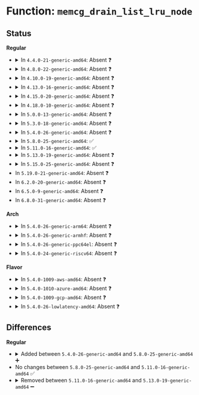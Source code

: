 # Function: <code>memcg_drain_list_lru_node</code>

## Status
<b>Regular</b>
<ul>
<li>
<details>
<summary>In <code>4.4.0-21-generic-amd64</code>: Absent ❓</summary>

```json
{
  "name": "memcg_drain_list_lru_node",
  "collision_type": "Unique Static",
  "inline_type": "Full",
  "funcs": [
    {
      "addr": 18446744071580654201,
      "name": "memcg_drain_list_lru_node",
      "external": false,
      "loc": "mm/list_lru.c:481",
      "file": "mm/list_lru.c",
      "inline": "not declared, inlined",
      "caller_inline": [
        "mm/list_lru.c:memcg_drain_all_list_lrus"
      ],
      "caller_func": []
    }
  ],
  "symbols": []
}
```
</details>
</li>
<li>
<details>
<summary>In <code>4.8.0-22-generic-amd64</code>: Absent ❓</summary>

```json
{
  "name": "memcg_drain_list_lru_node",
  "collision_type": "Unique Static",
  "inline_type": "Full",
  "funcs": [
    {
      "addr": 18446744071580761609,
      "name": "memcg_drain_list_lru_node",
      "external": false,
      "loc": "mm/list_lru.c:481",
      "file": "mm/list_lru.c",
      "inline": "not declared, inlined",
      "caller_inline": [
        "mm/list_lru.c:memcg_drain_all_list_lrus"
      ],
      "caller_func": []
    }
  ],
  "symbols": []
}
```
</details>
</li>
<li>
<details>
<summary>In <code>4.10.0-19-generic-amd64</code>: Absent ❓</summary>

```json
{
  "name": "memcg_drain_list_lru_node",
  "collision_type": "Unique Static",
  "inline_type": "Full",
  "funcs": [
    {
      "addr": 18446744071580826825,
      "name": "memcg_drain_list_lru_node",
      "external": false,
      "loc": "mm/list_lru.c:481",
      "file": "mm/list_lru.c",
      "inline": "not declared, inlined",
      "caller_inline": [
        "mm/list_lru.c:memcg_drain_all_list_lrus"
      ],
      "caller_func": []
    }
  ],
  "symbols": []
}
```
</details>
</li>
<li>
<details>
<summary>In <code>4.13.0-16-generic-amd64</code>: Absent ❓</summary>

```json
{
  "name": "memcg_drain_list_lru_node",
  "collision_type": "Unique Static",
  "inline_type": "Full",
  "funcs": [
    {
      "addr": 18446744071580869001,
      "name": "memcg_drain_list_lru_node",
      "external": false,
      "loc": "mm/list_lru.c:479",
      "file": "mm/list_lru.c",
      "inline": "not declared, inlined",
      "caller_inline": [
        "mm/list_lru.c:memcg_drain_all_list_lrus"
      ],
      "caller_func": []
    }
  ],
  "symbols": []
}
```
</details>
</li>
<li>
<details>
<summary>In <code>4.15.0-20-generic-amd64</code>: Absent ❓</summary>

```json
{
  "name": "memcg_drain_list_lru_node",
  "collision_type": "Unique Static",
  "inline_type": "Full",
  "funcs": [
    {
      "addr": 18446744071580960249,
      "name": "memcg_drain_list_lru_node",
      "external": false,
      "loc": "mm/list_lru.c:480",
      "file": "mm/list_lru.c",
      "inline": "not declared, inlined",
      "caller_inline": [
        "mm/list_lru.c:memcg_drain_all_list_lrus"
      ],
      "caller_func": []
    }
  ],
  "symbols": []
}
```
</details>
</li>
<li>
<details>
<summary>In <code>4.18.0-10-generic-amd64</code>: Absent ❓</summary>

```json
{
  "name": "memcg_drain_list_lru_node",
  "collision_type": "Unique Static",
  "inline_type": "Full",
  "funcs": [
    {
      "addr": 18446744071581094797,
      "name": "memcg_drain_list_lru_node",
      "external": false,
      "loc": "mm/list_lru.c:503",
      "file": "mm/list_lru.c",
      "inline": "not declared, inlined",
      "caller_inline": [
        "mm/list_lru.c:memcg_drain_all_list_lrus"
      ],
      "caller_func": []
    }
  ],
  "symbols": []
}
```
</details>
</li>
<li>
<details>
<summary>In <code>5.0.0-13-generic-amd64</code>: Absent ❓</summary>

```json
{
  "name": "memcg_drain_list_lru_node",
  "collision_type": "Unique Static",
  "inline_type": "Full",
  "funcs": [
    {
      "addr": 18446744071581172920,
      "name": "memcg_drain_list_lru_node",
      "external": false,
      "loc": "mm/list_lru.c:541",
      "file": "mm/list_lru.c",
      "inline": "not declared, inlined",
      "caller_inline": [
        "mm/list_lru.c:memcg_drain_all_list_lrus"
      ],
      "caller_func": []
    }
  ],
  "symbols": []
}
```
</details>
</li>
<li>
<details>
<summary>In <code>5.3.0-18-generic-amd64</code>: Absent ❓</summary>

```json
{
  "name": "memcg_drain_list_lru_node",
  "collision_type": "Unique Static",
  "inline_type": "Full",
  "funcs": [
    {
      "addr": 18446744071581244050,
      "name": "memcg_drain_list_lru_node",
      "external": false,
      "loc": "mm/list_lru.c:541",
      "file": "mm/list_lru.c",
      "inline": "not declared, inlined",
      "caller_inline": [
        "mm/list_lru.c:memcg_drain_all_list_lrus"
      ],
      "caller_func": []
    }
  ],
  "symbols": []
}
```
</details>
</li>
<li>
<details>
<summary>In <code>5.4.0-26-generic-amd64</code>: Absent ❓</summary>

```json
{
  "name": "memcg_drain_list_lru_node",
  "collision_type": "Unique Static",
  "inline_type": "Full",
  "funcs": [
    {
      "addr": 18446744071581302498,
      "name": "memcg_drain_list_lru_node",
      "external": false,
      "loc": "mm/list_lru.c:541",
      "file": "mm/list_lru.c",
      "inline": "not declared, inlined",
      "caller_inline": [
        "mm/list_lru.c:memcg_drain_all_list_lrus"
      ],
      "caller_func": []
    }
  ],
  "symbols": []
}
```
</details>
</li>
<li>
<details>
<summary>In <code>5.8.0-25-generic-amd64</code>: ✅</summary>

```c
void memcg_drain_list_lru_node(struct list_lru * lru, int nid, int src_idx, struct mem_cgroup * dst_memcg)
```

```json
{
  "name": "memcg_drain_list_lru_node",
  "collision_type": "Unique Static",
  "inline_type": "No",
  "funcs": [
    {
      "addr": 18446744071581490784,
      "name": "memcg_drain_list_lru_node",
      "external": false,
      "loc": "mm/list_lru.c:531",
      "file": "mm/list_lru.c",
      "inline": "seen, unknown",
      "caller_inline": [],
      "caller_func": [
        "mm/list_lru.c:memcg_drain_all_list_lrus"
      ]
    }
  ],
  "symbols": [
    {
      "addr": 18446744071581490784,
      "name": "memcg_drain_list_lru_node",
      "section": ".text",
      "bind": "STB_LOCAL",
      "size": 256
    }
  ]
}
```
</details>
</li>
<li>
<details>
<summary>In <code>5.11.0-16-generic-amd64</code>: ✅</summary>

```c
void memcg_drain_list_lru_node(struct list_lru * lru, int nid, int src_idx, struct mem_cgroup * dst_memcg)
```

```json
{
  "name": "memcg_drain_list_lru_node",
  "collision_type": "Unique Static",
  "inline_type": "No",
  "funcs": [
    {
      "addr": 18446744071581532448,
      "name": "memcg_drain_list_lru_node",
      "external": false,
      "loc": "mm/list_lru.c:531",
      "file": "mm/list_lru.c",
      "inline": "seen, unknown",
      "caller_inline": [],
      "caller_func": [
        "mm/list_lru.c:memcg_drain_all_list_lrus"
      ]
    }
  ],
  "symbols": [
    {
      "addr": 18446744071581532448,
      "name": "memcg_drain_list_lru_node",
      "section": ".text",
      "bind": "STB_LOCAL",
      "size": 233
    }
  ]
}
```
</details>
</li>
<li>
<details>
<summary>In <code>5.13.0-19-generic-amd64</code>: Absent ❓</summary>

```json
{
  "name": "memcg_drain_list_lru_node",
  "collision_type": "Unique Static",
  "inline_type": "Full",
  "funcs": [
    {
      "addr": 18446744071581556190,
      "name": "memcg_drain_list_lru_node",
      "external": false,
      "loc": "mm/list_lru.c:523",
      "file": "mm/list_lru.c",
      "inline": "not declared, inlined",
      "caller_inline": [
        "mm/list_lru.c:memcg_drain_all_list_lrus"
      ],
      "caller_func": []
    }
  ],
  "symbols": []
}
```
</details>
</li>
<li>
<details>
<summary>In <code>5.15.0-25-generic-amd64</code>: Absent ❓</summary>

```json
{
  "name": "memcg_drain_list_lru_node",
  "collision_type": "Unique Static",
  "inline_type": "Full",
  "funcs": [
    {
      "addr": 18446744071581820042,
      "name": "memcg_drain_list_lru_node",
      "external": false,
      "loc": "mm/list_lru.c:523",
      "file": "mm/list_lru.c",
      "inline": "not declared, inlined",
      "caller_inline": [
        "mm/list_lru.c:memcg_drain_all_list_lrus"
      ],
      "caller_func": []
    }
  ],
  "symbols": []
}
```
</details>
</li>
<li>
In <code>5.19.0-21-generic-amd64</code>: Absent ❓
</li>
<li>
In <code>6.2.0-20-generic-amd64</code>: Absent ❓
</li>
<li>
In <code>6.5.0-9-generic-amd64</code>: Absent ❓
</li>
<li>
In <code>6.8.0-31-generic-amd64</code>: Absent ❓
</li>
</ul>
<b>Arch</b>
<ul>
<li>
<details>
<summary>In <code>5.4.0-26-generic-arm64</code>: Absent ❓</summary>

```json
{
  "name": "memcg_drain_list_lru_node",
  "collision_type": "Unique Static",
  "inline_type": "Full",
  "funcs": [
    {
      "addr": 18446603336492710536,
      "name": "memcg_drain_list_lru_node",
      "external": false,
      "loc": "mm/list_lru.c:541",
      "file": "mm/list_lru.c",
      "inline": "not declared, inlined",
      "caller_inline": [
        "mm/list_lru.c:memcg_drain_all_list_lrus"
      ],
      "caller_func": []
    }
  ],
  "symbols": []
}
```
</details>
</li>
<li>
<details>
<summary>In <code>5.4.0-26-generic-armhf</code>: Absent ❓</summary>

```json
{
  "name": "memcg_drain_list_lru_node",
  "collision_type": "Unique Static",
  "inline_type": "Full",
  "funcs": [
    {
      "addr": 3226546936,
      "name": "memcg_drain_list_lru_node",
      "external": false,
      "loc": "mm/list_lru.c:541",
      "file": "mm/list_lru.c",
      "inline": "not declared, inlined",
      "caller_inline": [
        "mm/list_lru.c:memcg_drain_all_list_lrus"
      ],
      "caller_func": []
    }
  ],
  "symbols": []
}
```
</details>
</li>
<li>
<details>
<summary>In <code>5.4.0-26-generic-ppc64el</code>: Absent ❓</summary>

```json
{
  "name": "memcg_drain_list_lru_node",
  "collision_type": "Unique Static",
  "inline_type": "Full",
  "funcs": [
    {
      "addr": 13835058055286047456,
      "name": "memcg_drain_list_lru_node",
      "external": false,
      "loc": "mm/list_lru.c:541",
      "file": "mm/list_lru.c",
      "inline": "not declared, inlined",
      "caller_inline": [
        "mm/list_lru.c:memcg_drain_all_list_lrus"
      ],
      "caller_func": []
    }
  ],
  "symbols": []
}
```
</details>
</li>
<li>
<details>
<summary>In <code>5.4.0-24-generic-riscv64</code>: Absent ❓</summary>

```json
{
  "name": "memcg_drain_list_lru_node",
  "collision_type": "Unique Static",
  "inline_type": "Full",
  "funcs": [
    {
      "addr": 18446743936272709082,
      "name": "memcg_drain_list_lru_node",
      "external": false,
      "loc": "mm/list_lru.c:541",
      "file": "mm/list_lru.c",
      "inline": "not declared, inlined",
      "caller_inline": [
        "mm/list_lru.c:memcg_drain_all_list_lrus"
      ],
      "caller_func": []
    }
  ],
  "symbols": []
}
```
</details>
</li>
</ul>
<b>Flavor</b>
<ul>
<li>
<details>
<summary>In <code>5.4.0-1009-aws-amd64</code>: Absent ❓</summary>

```json
{
  "name": "memcg_drain_list_lru_node",
  "collision_type": "Unique Static",
  "inline_type": "Full",
  "funcs": [
    {
      "addr": 18446744071581271346,
      "name": "memcg_drain_list_lru_node",
      "external": false,
      "loc": "mm/list_lru.c:541",
      "file": "mm/list_lru.c",
      "inline": "not declared, inlined",
      "caller_inline": [
        "mm/list_lru.c:memcg_drain_all_list_lrus"
      ],
      "caller_func": []
    }
  ],
  "symbols": []
}
```
</details>
</li>
<li>
<details>
<summary>In <code>5.4.0-1010-azure-amd64</code>: Absent ❓</summary>

```json
{
  "name": "memcg_drain_list_lru_node",
  "collision_type": "Unique Static",
  "inline_type": "Full",
  "funcs": [
    {
      "addr": 18446744071581217980,
      "name": "memcg_drain_list_lru_node",
      "external": false,
      "loc": "mm/list_lru.c:541",
      "file": "mm/list_lru.c",
      "inline": "not declared, inlined",
      "caller_inline": [
        "mm/list_lru.c:memcg_drain_all_list_lrus"
      ],
      "caller_func": []
    }
  ],
  "symbols": []
}
```
</details>
</li>
<li>
<details>
<summary>In <code>5.4.0-1009-gcp-amd64</code>: Absent ❓</summary>

```json
{
  "name": "memcg_drain_list_lru_node",
  "collision_type": "Unique Static",
  "inline_type": "Full",
  "funcs": [
    {
      "addr": 18446744071581262546,
      "name": "memcg_drain_list_lru_node",
      "external": false,
      "loc": "mm/list_lru.c:541",
      "file": "mm/list_lru.c",
      "inline": "not declared, inlined",
      "caller_inline": [
        "mm/list_lru.c:memcg_drain_all_list_lrus"
      ],
      "caller_func": []
    }
  ],
  "symbols": []
}
```
</details>
</li>
<li>
<details>
<summary>In <code>5.4.0-26-lowlatency-amd64</code>: Absent ❓</summary>

```json
{
  "name": "memcg_drain_list_lru_node",
  "collision_type": "Unique Static",
  "inline_type": "Full",
  "funcs": [
    {
      "addr": 18446744071581326405,
      "name": "memcg_drain_list_lru_node",
      "external": false,
      "loc": "mm/list_lru.c:541",
      "file": "mm/list_lru.c",
      "inline": "not declared, inlined",
      "caller_inline": [
        "mm/list_lru.c:memcg_drain_all_list_lrus"
      ],
      "caller_func": []
    }
  ],
  "symbols": []
}
```
</details>
</li>
</ul>

## Differences
<b>Regular</b>
<ul>
<li>
<details>
<summary>Added between <code>5.4.0-26-generic-amd64</code> and <code>5.8.0-25-generic-amd64</code> ➕</summary>

```c
void memcg_drain_list_lru_node(struct list_lru * lru, int nid, int src_idx, struct mem_cgroup * dst_memcg)
```
</details>
</li>
<li>
No changes between <code>5.8.0-25-generic-amd64</code> and <code>5.11.0-16-generic-amd64</code> ✅
</li>
<li>
<details>
<summary>Removed between <code>5.11.0-16-generic-amd64</code> and <code>5.13.0-19-generic-amd64</code> ➖</summary>

```c
void memcg_drain_list_lru_node(struct list_lru * lru, int nid, int src_idx, struct mem_cgroup * dst_memcg)
```
</details>
</li>
</ul>
